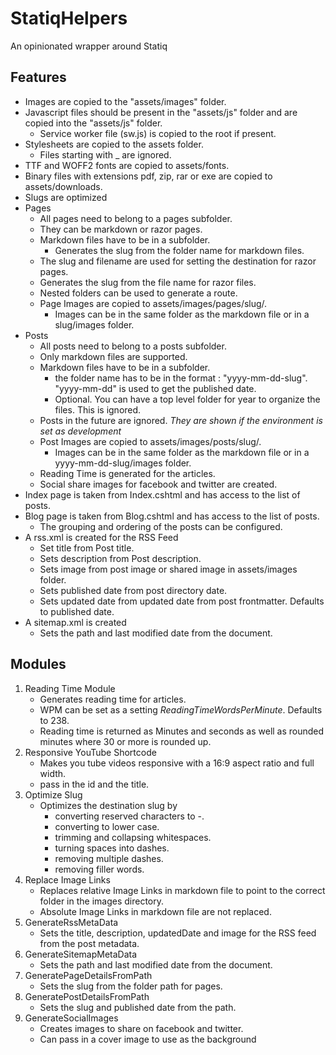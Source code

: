 # StatiqHelpers

An opinionated wrapper around Statiq

## Features

- Images are copied to the "assets/images" folder.
- Javascript files should be present in the "assets/js" folder and are copied into the "assets/js" folder.
    - Service worker file (sw.js) is copied to the root if present.
- Stylesheets are copied to the assets folder.
    - Files starting with \_ are ignored.
- TTF and WOFF2 fonts are copied to assets/fonts.
- Binary files with extensions pdf, zip, rar or exe are copied to assets/downloads.
- Slugs are optimized
- Pages
    - All pages need to belong to a pages subfolder.
    - They can be markdown or razor pages.
    - Markdown files have to be in a subfolder.
        - Generates the slug from the folder name for markdown files.
    - The slug and filename are used for setting the destination for razor pages.
    - Generates the slug from the file name for razor files.
    - Nested folders can be used to generate a route.
    - Page Images are copied to assets/images/pages/slug/.
        - Images can be in the same folder as the markdown file or in a slug/images folder.
- Posts
    - All posts need to belong to a posts subfolder.
    - Only markdown files are supported.
    - Markdown files have to be in a subfolder.
        - the folder name has to be in the format : "yyyy-mm-dd-slug". "yyyy-mm-dd" is used to get the published date.
        - Optional. You can have a top level folder for year to organize the files. This is ignored.
    - Posts in the future are ignored. *They are shown if the environment is set as development*
    - Post Images are copied to assets/images/posts/slug/.
        - Images can be in the same folder as the markdown file or in a yyyy-mm-dd-slug/images folder.
    - Reading Time is generated for the articles.
    - Social share images for facebook and twitter are created.
- Index page is taken from Index.cshtml and has access to the list of posts.
- Blog page is taken from Blog.cshtml and has access to the list of posts.
    - The grouping and ordering of the posts can be configured.
- A rss.xml is created for the RSS Feed
    - Set title from Post title.
    - Sets description from Post description.
    - Sets image from post image or shared image in assets/images folder.
    - Sets published date from post directory date.
    - Sets updated date from updated date from post frontmatter. Defaults to published date.
- A sitemap.xml is created
    - Sets the path and last modified date from the document.

## Modules

1. Reading Time Module
    - Generates reading time for articles.
    - WPM can be set as a setting  *ReadingTimeWordsPerMinute*. Defaults to 238.
    - Reading time is returned as Minutes and seconds as well as rounded minutes where 30 or more is rounded up.
2. Responsive YouTube Shortcode
    - Makes you tube videos responsive with a 16:9 aspect ratio and full width.
    - pass in the id and the title.
3. Optimize Slug
    - Optimizes the destination slug by
        - converting reserved characters to -.
        - converting to lower case.
        - trimming and collapsing whitespaces.
        - turning spaces into dashes.
        - removing multiple dashes.
        - removing filler words.
4. Replace Image Links
    - Replaces relative Image Links in markdown file to point to the correct folder in the images directory.
    - Absolute Image Links in markdown file are not replaced.
5. GenerateRssMetaData
    - Sets the title, description, updatedDate and image for the RSS feed from the post metadata.
6. GenerateSitemapMetaData
    - Sets the path and last modified date from the document.
7. GeneratePageDetailsFromPath
    - Sets the slug from the folder path for pages.
8. GeneratePostDetailsFromPath
    - Sets the slug and published date from the path.
9. GenerateSocialImages
    - Creates images to share on facebook and twitter.
    - Can pass in a cover image to use as the background
